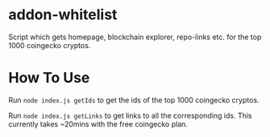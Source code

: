 # addon-whitelist
Script which gets homepage, blockchain explorer, repo-links etc. for the top 1000 coingecko cryptos.

# How To Use
Run
`node index.js getIds`
to get the ids of the top 1000 coingecko cryptos.

Run
`node index.js getLinks`
to get links to all the corresponding ids. This currently takes ~20mins with the free coingecko plan.
